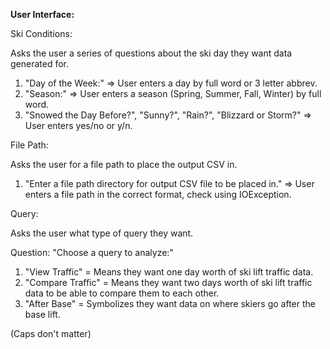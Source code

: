 **User Interface:**

 Ski Conditions:
 
 Asks the user a series of questions about the ski day they want data generated for.
 
 1. "Day of the Week:" => User enters a day by full word or 3 letter abbrev.
 2. "Season:" => User enters a season (Spring, Summer, Fall, Winter) by full word.
 3. "Snowed the Day Before?", "Sunny?", "Rain?", "Blizzard or Storm?" => User enters yes/no or y/n.
 
 File Path:
 
 Asks the user for a file path to place the output CSV in.
 1. "Enter a file path directory for output CSV file to be placed in." => User enters a file path in 
 the correct format, check using IOException.
 
 Query:
 
 Asks the user what type of query they want.
 
 Question: "Choose a query to analyze:"
 
 1. "View Traffic" = Means they want one day worth of ski lift traffic data.
 2. "Compare Traffic" = Means they want two days worth of ski lift traffic data to be able to compare them to each other.
 3. "After Base" = Symbolizes they want data on where skiers go after the base lift. 
 
 
 (Caps don't matter)
 
